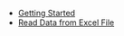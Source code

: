 - [Getting Started](getting-started.md)
- [Read Data from Excel File](read-data-from-excel-file.md)


